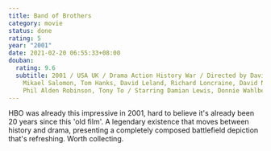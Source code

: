 ```yaml
---
title: Band of Brothers
category: movie
status: done
rating: 5
year: "2001"
date: 2021-02-20 06:55:33+08:00
douban:
  rating: 9.6
  subtitle: 2001 / USA UK / Drama Action History War / Directed by David Frankel,
    Mikael Salomon, Tom Hanks, David Leland, Richard Loncraine, David Nutter,
    Phil Alden Robinson, Tony To / Starring Damian Lewis, Donnie Wahlberg
---
```


HBO was already this impressive in 2001, hard to believe it's already been 20 years since this 'old film'. A legendary existence that moves between history and drama, presenting a completely composed battlefield depiction that's refreshing. Worth collecting.
